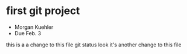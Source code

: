 # first git project

- Morgan Kuehler
- Due Feb. 3

this is a a change to this file
git status
look it's another change to this file
